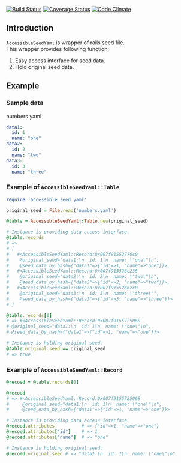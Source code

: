 [![Build Status](https://travis-ci.org/Shinya131/accessible_seed_yaml.svg?branch=master)](https://travis-ci.org/Shinya131/accessible_seed_yaml)
[![Coverage Status](https://coveralls.io/repos/Shinya131/accessible_seed_yaml/badge.png?branch=master)](https://coveralls.io/r/Shinya131/accessible_seed_yaml?branch=master)
[![Code Climate](https://codeclimate.com/github/Shinya131/accessible_seed_yaml/badges/gpa.svg)](https://codeclimate.com/github/Shinya131/accessible_seed_yaml)

## Introduction
`AccessibleSeedYaml` is wrapper of rails seed file.  
This wrapper provides following function:

1. Easy access interface for seed data.
2. Hold original seed data.

## Example 
### Sample data
numbers.yaml
```yaml
data1:
  id: 1
  name: "one"
data2:
  id: 2
  name: "two"
data3:
  id: 3
  name: "three"
```

### Example of `AccessibleSeedYaml::Table`
```ruby
require 'accessible_seed_yaml'

original_seed = File.read('numbers.yaml')

@table = AccessibleSeedYaml::Table.new(original_seed)

# Instance is providing data access interface.
@table.records
# => 
# [
#   #<AccessibleSeedYaml::Record:0x007f91552770c0
#    @original_seed="data1:\n  id: 1\n  name: \"one\"\n",
#    @seed_data_by_hash={"data1"=>{"id"=>1, "name"=>"one"}}>,
#   #<AccessibleSeedYaml::Record:0x007f915526c238
#    @original_seed="data2:\n  id: 2\n  name: \"two\"\n",
#    @seed_data_by_hash={"data2"=>{"id"=>2, "name"=>"two"}}>,
#   #<AccessibleSeedYaml::Record:0x007f91552662c0
#    @original_seed="data3:\n  id: 3\n  name: \"three\"",
#    @seed_data_by_hash={"data3"=>{"id"=>3, "name"=>"three"}}>
# ]

@table.records[0]
# => #<AccessibleSeedYaml::Record:0x007f9155725068
# @original_seed="data1:\n  id: 1\n  name: \"one\"\n",
# @seed_data_by_hash={"data1"=>{"id"=>1, "name"=>"one"}}>

# Instance is holding original seed.
@table.original_seed == original_seed
# => true
```
### Example of `AccessibleSeedYaml::Record`
```ruby
@recoed = @table.records[0]

@recoed
# => #<AccessibleSeedYaml::Record:0x007f9155725068
#     @original_seed="data1:\n  id: 1\n  name: \"one\"\n",
#     @seed_data_by_hash={"data1"=>{"id"=>1, "name"=>"one"}}>

# Instance is providing data access interface.
@recoed.attributes          # => {"id"=>1, "name"=>"one"}
@recoed.attributes["id"]    # => 1
@recoed.attributes["name"]  # => "one"

# Instance is holding original seed.
@recoed.original_seed # => "data1:\n  id: 1\n  name: \"one\"\n"
```
